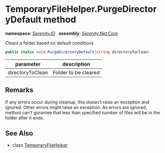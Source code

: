 # TemporaryFileHelper.PurgeDirectoryDefault method
**namespace:** *[Serenity.IO](../../README.md#serenity.io-namespace)*   **assembly**: *[Serenity.Net.Core](../../README.md)*

Clears a folder based on default conditions

```csharp
public static void PurgeDirectoryDefault(string directoryToClean)
```

| parameter | description |
| --- | --- |
| directoryToClean | Folder to be cleared |

## Remarks

If any errors occur during cleanup, this doesn't raise an exception and ignored. Other errors might raise an exception. As errors are ignored, method can't gurantee that less than specified number of files will be in the folder after it ends.

## See Also

* class [TemporaryFileHelper](../TemporaryFileHelper.md)